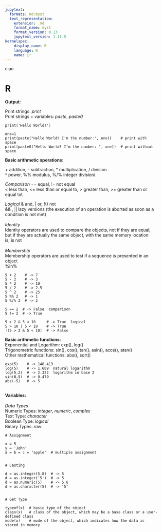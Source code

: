 ```yaml
---
jupytext:
  formats: md:myst
  text_representation:
    extension: .md
    format_name: myst
    format_version: 0.13
    jupytext_version: 1.11.5
kernelspec:
    display_name: R
    language: R
    name: ir
---
```


ciao

# R

**Output:**

Print strings: *print*\
Print strings + variables: *paste*, *paste0*

```{code-cell}
print('Hello World!')

one=1
print(paste("Hello World! I'm the number:", one))    # print with space
print(paste0("Hello World! I'm the number: ", one))  # print without space
```

**Basic arithmetic operations:**

\+ addition, - subtraction, * multiplication, / division\
^ power, %% modulus, %/% integer division\

*Comparison*
== equal, != not equal\
< less than, <= less than or equal to, > greater than, >= greater than or equal to\

*Logical*
& and, | or, !() not\
&& , ||  lazy versions (the execution of an operation is aborted as soon as a condition is not met)\
\
*Identity*\
Identity operators are used to compare the objects, not if they are equal,\
but if they are actually the same object, with the same memory location\
is, is not\
\
*Membership*\
Membership operators are used to test if a sequence is presented in an object\
%in%
```{code-cell}
5 + 2    # -> 7
5 - 2    # -> 3
5 * 2    # -> 10
5 / 2    # -> 2.5
5 ^ 2    # -> 25
5 %% 2   # -> 1
5 %/% 2  # -> 2

5 == 2  # -> False  comparison
5 != 2  # -> True

5 > 2 & 5 < 10     # -> True  logical
5 > 10 | 5 < 10    # -> True
!(5 > 2 & 5 < 10)  # -> False
```

**Basic arithmetic functions:**\
Exponential and Logarithm: exp(), log()\
Trigonometric functions: sin(), cos(), tan(), asin(), acos(), atan()\
Other mathematical functions: abs(), sqrt()
```{code-cell}
exp(5)    # -> 148.413
log(5)    # -> 1.609  natural logarithm
log(5,2)  # -> 2.322  logarithm in base 2
sin(0.5)  # -> 0.479
abs(-5)   # -> 5
```
\
**Variables:**\
\
*Data Types*\
Numeric Types: *integer*, *numeric*, *complex*\
Text Type: *character*\
Boolean Type:	*logical*\
Binary Types:	*raw*

```{code-cell}
# Assignment

x = 5
y = 'John'
a = b = c = 'apple'  # multiple assignment


# Casting

d = as.integer(5.8)  # -> 5
d = as.integer('5')  # -> 5
d = as.numeric(5)    # -> 5.0
d = as.character(5)  # -> '5'


# Get Type

typeof(x)  # basic type of the object
class(x)   # class of the object, which may be a base class or a user-defined class
mode(x)    # mode of the object, which indicates how the data is stored in memory
```